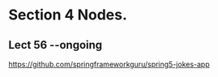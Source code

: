 # Section 4 Nodes.

## Lect 56 --ongoing
https://github.com/springframeworkguru/spring5-jokes-app


